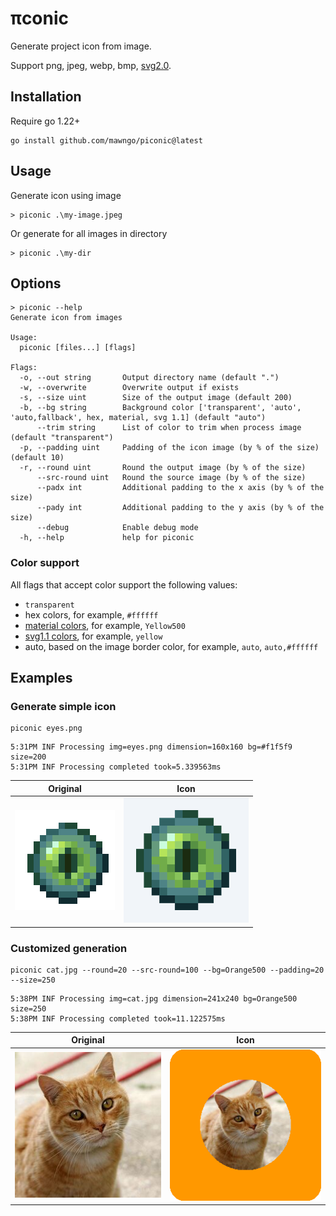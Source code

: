 # &pi;conic

Generate project icon from image.

Support png, jpeg, webp, bmp, [svg2.0](https://github.com/srwiley/oksvg).

## Installation

Require go 1.22+

```shell
go install github.com/mawngo/piconic@latest
```

## Usage

Generate icon using image

```shell
> piconic .\my-image.jpeg
```

Or generate for all images in directory

```shell
> piconic .\my-dir
```

## Options

```
> piconic --help
Generate icon from images

Usage:
  piconic [files...] [flags]

Flags:
  -o, --out string       Output directory name (default ".")
  -w, --overwrite        Overwrite output if exists
  -s, --size uint        Size of the output image (default 200)
  -b, --bg string        Background color ['transparent', 'auto', 'auto,fallback', hex, material, svg 1.1] (default "auto")
      --trim string      List of color to trim when process image (default "transparent")
  -p, --padding uint     Padding of the icon image (by % of the size) (default 10)
  -r, --round uint       Round the output image (by % of the size)
      --src-round uint   Round the source image (by % of the size)
      --padx int         Additional padding to the x axis (by % of the size)
      --pady int         Additional padding to the y axis (by % of the size)
      --debug            Enable debug mode
  -h, --help             help for piconic

```

### Color support

All flags that accept color support the following values:

- `transparent`
- hex colors, for example, `#ffffff`
- [material colors](https://m2.material.io/design/color/the-color-system.html), for example, `Yellow500`
- [svg1.1 colors](docs/SVG1.1_Color_Swatch.svg.png), for example, `yellow`
- auto, based on the image border color, for example, `auto`, `auto,#ffffff`

## Examples

### Generate simple icon

```
piconic eyes.png
```

```shell
5:31PM INF Processing img=eyes.png dimension=160x160 bg=#f1f5f9 size=200
5:31PM INF Processing completed took=5.339563ms
```

| Original                   | Icon                                       |
|----------------------------|--------------------------------------------|
| ![eyes.png](docs/eyes.png) | ![eyes.200pc10.png](docs/eyes.200pc10.png) |

### Customized generation

```
piconic cat.jpg --round=20 --src-round=100 --bg=Orange500 --padding=20 --size=250
```

```shell
5:38PM INF Processing img=cat.jpg dimension=241x240 bg=Orange500 size=250
5:38PM INF Processing completed took=11.122575ms
```

| Original                 | Icon                                     |
|--------------------------|------------------------------------------|
| ![cat.jpg](docs/cat.jpg) | ![cat.250pc20.png](docs/cat.250pc20.png) |
